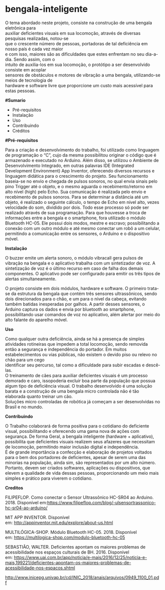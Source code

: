 # bengala-inteligente
<p>O tema abordado neste projeto, consiste na constru&ccedil;&atilde;o de uma bengala eletr&ocirc;nica para<br />auxiliar deficientes visuais em sua locomo&ccedil;&atilde;o, atrav&eacute;s de diversas pesquisas realizadas, notou-se<br />que o crescente n&uacute;mero de pessoas, portadoras de tal defici&ecirc;ncia em nosso pa&iacute;s &eacute; cada vez maior<br />e com isso, maiores s&atilde;o as dificuldades que estes enfrentam no seu dia-a-dia. Sendo assim, com o<br />intuito de auxilia-los em sua locomo&ccedil;&atilde;o, o prot&oacute;tipo a ser desenvolvido consiste em acoplar<br />sensores de obst&aacute;culos e motores de vibra&ccedil;&atilde;o a uma bengala, utilizando-se meios de tecnologia de<br />hardware e software livre que proporcione um custo mais acess&iacute;vel para estas pessoas.</p>
<p><strong>#Sumario</strong></p>
<ul>
<li>Pr&eacute;-requisitos</li>
<li>Instala&ccedil;&atilde;o</li>
<li>Uso</li>
<li>Contribuindo</li>
<li>Cr&eacute;ditos</li>
</ul>
<p><strong>#Pr&eacute;-requisitos</strong></p>
<p>Para a cria&ccedil;&atilde;o e desenvolvimento do trabalho, foi utilizado como linguagem de programa&ccedil;&atilde;o o &ldquo;C&rdquo;, cujo da mesma possibilitou originar o c&oacute;digo que &eacute; armazenado e executado no Arduino. Al&eacute;m disso, se utilizou o Ambiente de Desenvolvimento Integrado, em outras palavras IDE (Integrated Development Environment) App Inventor, oferecendo diversos recursos e linguagem did&aacute;tica para o crescimento do projeto. Seu funcionamento baseia-se no envio e chegada de pulsos sonoros, no qual envia sinais pelo pino Trigger at&eacute; o objeto, e o mesmo aguarda o recebimento/retorno em alto n&iacute;vel (high) pelo Echo. Sua comunica&ccedil;&atilde;o &eacute; realizada pelo envio e recebimento de pulsos sonoros. Para se determinar a dist&acirc;ncia at&eacute; um objeto, &eacute; realizado o seguinte c&aacute;lculo, o tempo de Echo em n&iacute;vel alto, vezes velocidade do som, dividido por dois. Todo esse processo s&oacute; pode ser realizado atrav&eacute;s de sua programa&ccedil;&atilde;o. Para que houvesse a troca de informa&ccedil;&otilde;es entre a bengala e o smartphone, fora utilizado o m&oacute;dulo Bluetooth HC-05. Ele possui dois modos, mestre e escravo; possibilitando a conex&atilde;o com um outro m&oacute;dulo e at&eacute; mesmo conectar um rob&ocirc; a um celular, permitindo a comunica&ccedil;&atilde;o entre os sensores, o Arduino e o dispositivo m&oacute;vel. </ p >
<p><strong>Instala&ccedil;&atilde;o </strong></p>
<p>O buzzer emite um alerta sonoro, o m&oacute;dulo vibracall gera pulsos de vibra&ccedil;&atilde;o na bengala e o aplicativo trabalha com um sintetizador de voz. A sintetiza&ccedil;&atilde;o de voz &eacute; o &uacute;ltimo recurso em caso de falha dos demais componentes. O aplicativo pode ser configurado para emitir os tr&ecirc;s tipos de alertas simultaneamente.</p>
O projeto consiste em dois módulos, hardware e software. O primeiro trata-se da estrutura da bengala que contém três sensores ultrassônicos, sendo dois direcionados para o chão, e um para o nível da cabeça, evitando também batidas inesperadas por galhos. A partir desses sensores, o Arduino captura os dados e envia por bluetooth ao smartphone, possibilitando usar comandos de voz no aplicativo, além alertar por meio do alto falante do aparelho móvel. </ p >

<p><strong>Uso</strong></p> 
<p>Como qualquer outra defici&ecirc;ncia, ainda se h&aacute; a presen&ccedil;a de simples atividades rotineiras que impedem a total locomo&ccedil;&atilde;o, sendo removida ent&atilde;o a seguran&ccedil;a e independ&ecirc;ncia do portador. Em&nbsp;muitos estabelecimentos ou vias p&uacute;blicas, n&atilde;o existem o devido piso ou relevo no ch&atilde;o para um cego<br />identificar seu percurso, tal como a dificuldade para subir escadas e desc&ecirc;-las.<br />O treinamento de c&atilde;es para auxiliar deficientes visuais &eacute; um processo demorado e caro, issopoderia excluir boa parte da popula&ccedil;&atilde;o que possua algum tipo de defici&ecirc;ncia visual. O trabalho desenvolvido &eacute; uma solu&ccedil;&atilde;o barata e a constru&ccedil;&atilde;o de uma bengala micro controlada n&atilde;o &eacute; t&atilde;o elaborada quanto treinar um c&atilde;o.<br />Solu&ccedil;&otilde;es micro controladas de rob&oacute;tica j&aacute; come&ccedil;am a ser desenvolvidas no Brasil e no mundo.</p>
<p><strong>Contribuindo</strong></p>
<p>O Trabalho colaborar&aacute; de forma positiva para o cotidiano do deficiente visual, possibilitando e oferecendo uma gama nova de a&ccedil;&otilde;es com seguran&ccedil;a. De forma Geral, a bengala inteligente (hardware + aplicativo), possibilita que deficientes visuais realizem seus afazeres que necessitam de locomo&ccedil;&atilde;o, permitindo maior inclus&atilde;o digital e independ&ecirc;ncia.<br />&Eacute; de grande import&acirc;ncia a confec&ccedil;&atilde;o e elabora&ccedil;&atilde;o de projetos voltados para o bem dos portadores de deficientes, apesar de serem uma das minorias na popula&ccedil;&atilde;o, ainda sim, s&atilde;o representados por um alto n&uacute;mero. Portanto, devem ser criados softwares, aplica&ccedil;&otilde;es ou dispositivos, que elevem a qualidade de vida dessas pessoas, proporcionando um meio mais simples e pr&aacute;tico para viverem o cotidiano.</p>
<p>
<p><strong>Creditos</strong></p>

<p>FILIPEFLOP. Como conectar o Sensor Ultrass&ocirc;nico HC-SR04 ao Arduino. 2018. Dispon&iacute;vel em:<a href="https://www.filipeflop.com/blog/-ulsensortrassonico-hc-sr04-ao-arduino/">https://www.filipeflop.com/blog/-ulsensortrassonico-hc-sr04-ao-arduino/</a></p>
<p>MIT APP INVENTOR. Dispon&iacute;vel em:&nbsp;<a href="http://appinventor.mit.edu/explore/about-us.html">http://appinventor.mit.edu/explore/about-us.html</a></p>
<p>MULTIL&Oacute;GICA-SHOP. M&oacute;dulo Bluetooth HC-05. 2018. Dispon&iacute;vel em:&nbsp;<a href="https://multilogica-shop.com/modulo-bluetooth-hc-05">https://multilogica-shop.com/modulo-bluetooth-hc-05</a></p>
<p>SEBASTI&Atilde;O, WALTER. Deficientes apontam os maiores problemas de acessibilidade nos espa&ccedil;os culturais de BH. 2016. Dispon&iacute;vel em:&nbsp;<a href="https://www.uai.com.br/app/noticia/e-mais/2016/12/25/noticia-e-mais,199221/deficientes-apontam-os-maiores-problemas-de-acessibilidade-nos-espacos.shtml">https://www.uai.com.br/app/noticia/e-mais/2016/12/25/noticia-e-mais,199221/deficientes-apontam-os-maiores-problemas-de-acessibilidade-nos-espacos.shtml</a></p>
<p><a href="http://www.inicepg.univap.br/cd/INIC_2018/anais/arquivos/0949_1100_01.pdf">http://www.inicepg.univap.br/cd/INIC_2018/anais/arquivos/0949_1100_01.pdf</a></p>
